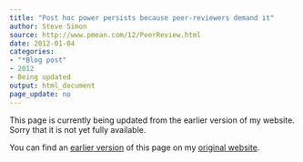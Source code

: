 ```yaml
---
title: "Post hoc power persists because peer-reviewers demand it"
author: Steve Simon
source: http://www.pmean.com/12/PeerReview.html
date: 2012-01-04
categories:
- "*Blog post"
- 2012
- Being updated
output: html_document
page_update: no
---
```


This page is currently being updated from the earlier version of my website. Sorry that it is not yet fully available.

<!---More--->

You can find an [earlier version][sim1] of this page on my [original website][sim2].

[sim1]: http://www.pmean.com/12/PeerReview.html
[sim2]: http://www.pmean.com/original_site.html
